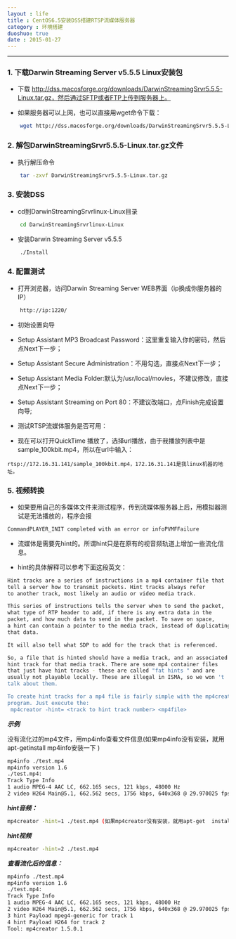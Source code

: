 ```yaml
---
layout : life
title : CentOS6.5安装DSS搭建RTSP流媒体服务器
category : 环境搭建
duoshuo: true
date : 2015-01-27
---
```


<!-- more -->

******

### 1. 下载Darwin Streaming Server v5.5.5 Linux安装包

* 下载 http://dss.macosforge.org/downloads/DarwinStreamingSrvr5.5.5-Linux.tar.gz，然后通过SFTP或者FTP上传到服务器上。

* 如果服务器可以上网，也可以直接用wget命令下载：

```sh
	wget http://dss.macosforge.org/downloads/DarwinStreamingSrvr5.5.5-Linux.tar.gz
```

### 2. 解包DarwinStreamingSrvr5.5.5-Linux.tar.gz文件

* 执行解压命令

```sh
	tar -zxvf DarwinStreamingSrvr5.5.5-Linux.tar.gz
```

### 3. 安装DSS

* cd到DarwinStreamingSrvrlinux-Linux目录

```sh
	cd DarwinStreamingSrvrlinux-Linux
```

* 安装Darwin Streaming Server v5.5.5

```sh
	./Install
```

### 4. 配置测试

* 打开浏览器，访问Darwin Streaming Server WEB界面（ip换成你服务器的IP）

```html
	http://ip:1220/
```

* 初始设置向导
 * Setup Assistant MP3 Broadcast Password：这里重复输入你的密码，然后点Next下一步；
 * Setup Assistant Secure Administration：不用勾选，直接点Next下一步；
 * Setup Assistant Media Folder:默认为/usr/local/movies，不建议修改，直接点Next下一步；
 * Setup Assistant Streaming on Port 80：不建议改端口，点Finish完成设置向导;

* 测试RTSP流媒体服务是否可用：
 * 现在可以打开QuickTime 播放了，选择url播放，由于我播放列表中是sample_100kbit.mp4，所以在url中输入： 

```url
rtsp://172.16.31.141/sample_100kbit.mp4，172.16.31.141是我linux机器的地址。
```

### 5. 视频转换

* 如果要用自己的多媒体文件来测试程序，传到流媒体服务器上后，用模拟器测试是无法播放的，程序会报

```sh
CommandPLAYER_INIT completed with an error or infoPVMFFailure
```

* 流媒体是需要先hint的。所谓hint只是在原有的视音频轨道上增加一些流化信息。

* hint的具体解释可以参考下面这段英文：

```sh
Hint tracks are a series of instructions in a mp4 container file that 
tell a server how to transmit packets. Hint tracks always refer 
to another track, most likely an audio or video media track. 

This series of instructions tells the server when to send the packet, 
what type of RTP header to add, if there is any extra data in the 
packet, and how much data to send in the packet. To save on space, 
a hint can contain a pointer to the media track, instead of duplicating 
that data. 

It will also tell what SDP to add for the track that is referenced. 

So, a file that is hinted should have a media track, and an associated 
hint track for that media track. There are some mp4 container files 
that just have hint tracks - these are called "fat hints " and are 
usually not playable locally. These are illegal in ISMA, so we won 't 
talk about them. 

To create hint tracks for a mp4 file is fairly simple with the mp4creator 
program. Just execute the: 
 mp4creator -hint= <track to hint track number> <mp4file>
```

***示例***

没有流化过的mp4文件，用mp4info查看文件信息(如果mp4info没有安装，就用apt-getinstall mp4info安装一下 )

```sh
mp4info ./test.mp4 
mp4info version 1.6
./test.mp4:
Track Type Info
1 audio MPEG-4 AAC LC, 662.165 secs, 121 kbps, 48000 Hz
2 video H264 Main@5.1, 662.562 secs, 1756 kbps, 640x368 @ 29.970025 fps
```

***hint音频：***

```sh
mp4creator -hint=1 ./test.mp4 (如果mp4creator没有安装，就用apt-get  install mp4creator安装一下 )  
```

***hint视频***

```sh
mp4creator -hint=2 ./test.mp4  
```

***查看流化后的信息：***

```sh
mp4info ./test.mp4 
mp4info version 1.6
./test.mp4:
Track Type Info
1 audio MPEG-4 AAC LC, 662.165 secs, 121 kbps, 48000 Hz
2 video H264 Main@5.1, 662.562 secs, 1756 kbps, 640x368 @ 29.970025 fps
3 hint Payload mpeg4-generic for track 1
4 hint Payload H264 for track 2
Tool: mp4creator 1.5.0.1
```